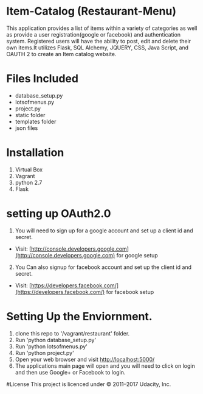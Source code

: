 # Item-Catalog (Restaurant-Menu)
This application provides a list of items within a variety of categories as well as provide a user registration(google or facebook) and authentication system. Registered users will have the ability to post, edit and delete their own items.It utilizes Flask, SQL Alchemy, JQUERY, CSS, Java Script, and OAUTH 2 to create an Item catalog website.

# Files Included
* database_setup.py
* lotsofmenus.py
* project.py
* static folder
* templates folder
* json files

# Installation
1. Virtual Box
2. Vagrant
3. python 2.7
4. Flask

# setting up OAuth2.0
1. You will need to sign up for a google account and set up a client id and secret.
  * Visit: [http://console.developers.google.com](http://console.developers.google.com) for  google setup
2. You Can also signup for facebook  account and set up the client id and secret.
  * Visit: [https://developers.facebook.com/](https://developers.facebook.com/) for facebook setup

# Setting Up the Enviornment.
1. clone this repo to '<Virtual Box VM Folder>/vagrant/restaurant' folder.
2. Run 'python database_setup.py'
3. Run 'python lotsofmenus.py'
4. Run 'python project.py'
5. Open your web browser and visit [http://localhost:5000/](http://localhost:5000/)
6. The applications main page will open and you will need to click on login and then use Google+ or Facebook to login.

#License
This project is licenced under  © 2011–2017 Udacity, Inc.
